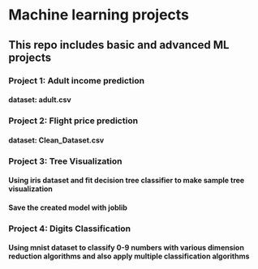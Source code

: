 # Machine learning projects
## This repo includes basic and advanced ML projects

### Project 1: Adult income prediction
#### dataset: adult.csv

### Project 2: Flight price prediction
#### dataset: Clean_Dataset.csv

### Project 3: Tree Visualization
#### Using iris dataset and fit decision tree classifier to make sample tree visualization
#### Save the created model with joblib

### Project 4: Digits Classification
#### Using mnist dataset to classify 0-9 numbers with various dimension reduction algorithms and also apply multiple classification algorithms
